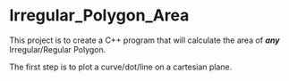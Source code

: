 # Irregular_Polygon_Area
This project is to create a C++ program that will calculate the area of ***any*** Irregular/Regular Polygon.

The first step is to plot a curve/dot/line on a cartesian plane.


